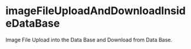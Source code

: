 # imageFileUploadAndDownloadInsideDataBase
Image File Upload  into the Data Base and Download from Data Base.

